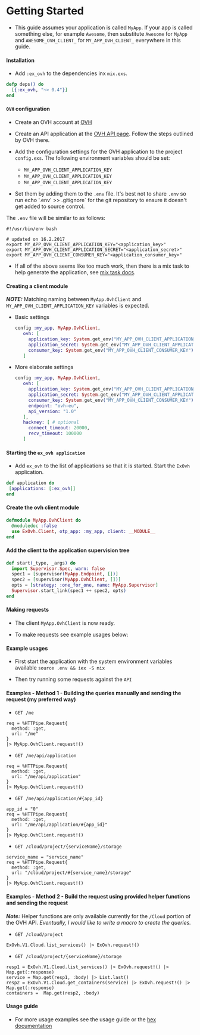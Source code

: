 # Getting Started

- This guide assumes your application is called `MyApp`. If your app is called something else, for example `Awesome`,
then substitute `Awesome` for `MyApp` and `AWESOME_OVH_CLIENT_` for `MY_APP_OVH_CLIENT_` everywhere in this guide.


#### Installation

- Add `:ex_ovh` to the dependencies inx `mix.exs`.

```elixir
defp deps() do
  [{:ex_ovh, "~> 0.4"}]
end
```

#### `OVH` configuration

- Create an OVH account at [OVH](https://www.ovh.com/us/)

- Create an API application at the [OVH API page](https://eu.api.ovh.com/createApp/). Follow the
  steps outlined by OVH there.

- Add the configuration settings for the OVH application to the project `config.exs`. The following
environment variables should be set:

    - `MY_APP_OVH_CLIENT_APPLICATION_KEY`
    - `MY_APP_OVH_CLIENT_APPLICATION_KEY`
    - `MY_APP_OVH_CLIENT_APPLICATION_KEY`

- Set them by adding them to the `.env` file. It's best not to share `.env` so run
echo '.env' >> .gitignore` for the git repository to ensure it doesn't get added to source control.

The `.env` file will be similar to as follows:

```
#!/usr/bin/env bash

# updated on 16.2.2017
export MY_APP_OVH_CLIENT_APPLICATION_KEY="<application_key>"
export MY_APP_OVH_CLIENT_APPLICATION_SECRET="<application_secret>"
export MY_APP_OVH_CLIENT_CONSUMER_KEY="<application_consumer_key>"
```

- If all of the above seems like too much work, then there is a mix task to help generate the application, see
[mix task docs](https://github.com/stephenmoloney/ex_ovh/blob/master/docs/mix_task.md).


#### Creating a client module

***NOTE:*** Matching naming between `MyApp.OvhClient` and `MY_APP_OVH_CLIENT_APPLICATION_KEY` variables is expected.

- Basic settings

  ```elixir
  config :my_app, MyApp.OvhClient,
     ovh: [
       application_key: System.get_env("MY_APP_OVH_CLIENT_APPLICATION_KEY"),
       application_secret: System.get_env("MY_APP_OVH_CLIENT_APPLICATION_SECRET"),
       consumer_key: System.get_env("MY_APP_OVH_CLIENT_CONSUMER_KEY"),
     ]
  ```

- More elaborate settings

  ```elixir
  config :my_app, MyApp.OvhClient,
     ovh: [
       application_key: System.get_env("MY_APP_OVH_CLIENT_APPLICATION_KEY"),
       application_secret: System.get_env("MY_APP_OVH_CLIENT_APPLICATION_SECRET"),
       consumer_key: System.get_env("MY_APP_OVH_CLIENT_CONSUMER_KEY"),
       endpoint: "ovh-eu",
       api_version: "1.0"
     ],
     hackney: [ # optional
       connect_timeout: 20000,
       recv_timeout: 100000
     ]
  ```

#### Starting the `ex_ovh application`

- Add `ex_ovh` to the list of applications so that it is started. Start the `ExOvh` application.

```elixir
def application do
 [applications: [:ex_ovh]]
end
```


#### Create the ovh client module


```elixir
defmodule MyApp.OvhClient do
  @moduledoc :false
  use ExOvh.Client, otp_app: :my_app, client: __MODULE__
end
```

#### Add the client to the application supervision tree

```elixir
def start(_type, _args) do
  import Supervisor.Spec, warn: false
  spec1 = [supervisor(MyApp.Endpoint, [])]
  spec2 = [supervisor(MyApp.OvhClient, [])]
  opts = [strategy: :one_for_one, name: MyApp.Supervisor]
  Supervisor.start_link(spec1 ++ spec2, opts)
end
```

#### Making requests

- The client `MyApp.OvhClient` is now ready.

- To make requests see example usages below:


#### Example usages

- First start the application with the system environment variables available `source .env && iex -S mix`

- Then try running some requests against the `API`


#### Examples - Method 1 - Building the queries manually and sending the request (my preferred way)


- `GET /me`

```
req = %HTTPipe.Request{
  method: :get,
  url: "/me"
}
|> MyApp.OvhClient.request!()
```

- `GET /me/api/application`

```
req = %HTTPipe.Request{
  method: :get,
  url: "/me/api/application"
}
|> MyApp.OvhClient.request!()
```

- `GET /me/api/application/#{app_id}`

```
app_id = "0"
req = %HTTPipe.Request{
  method: :get,
  url: "/me/api/application/#{app_id}"
}
|> MyApp.OvhClient.request!()
```

- `GET /cloud/project/{serviceName}/storage`

```
service_name = "service_name"
req = %HTTPipe.Request{
  method: :get,
  url: "/cloud/project/#{service_name}/storage"
}
|> MyApp.OvhClient.request!()
```


#### Examples - Method 2 - Build the request using provided helper functions and sending the request

***Note:*** Helper functions are only available currently for the `/Cloud` portion of the OVH API.
*Eventually, I would like to write a macro to create the queries.*

- `GET /cloud/project`

```
ExOvh.V1.Cloud.list_services() |> ExOvh.request!()
```

- `GET /cloud/project/{serviceName}/storage`

```
resp1 = ExOvh.V1.Cloud.list_services() |> ExOvh.request!() |> Map.get(:response) 
service = Map.get(resp1, :body) |> List.last()
resp2 = ExOvh.V1.Cloud.get_containers(service) |> ExOvh.request!() |> Map.get(:response)
containers =  Map.get(resp2, :body)
```


#### Usage guide

- For more usage examples see the usage guide or the [hex documentation](https://hexdocs.pm/ex_ovh/ExOvh.html)